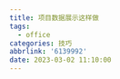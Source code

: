 ```yaml
---
title: 项目数据展示这样做
tags:
  - office
categories: 技巧
abbrlink: '6139992'
date: 2023-03-02 11:10:00
---
```

